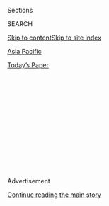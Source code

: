 <div id="app">

<div>

<div>

<div>

<div class="NYTAppHideMasthead css-1q2w90k e1suatyy0">

<div class="section css-ui9rw0 e1suatyy2">

<div class="css-eph4ug er09x8g0">

<div class="css-6n7j50">

</div>

<span class="css-1dv1kvn">Sections</span>

<div class="css-10488qs">

<span class="css-1dv1kvn">SEARCH</span>

</div>

[Skip to content](#site-content)[Skip to site index](#site-index)

</div>

<div id="masthead-section-label" class="css-1wr3we4 eaxe0e00">

[Asia
Pacific](https://www.nytimes.com/section/world/asia)

</div>

<div class="css-10698na e1huz5gh0">

</div>

</div>

<div id="masthead-bar-one" class="section hasLinks css-15hmgas e1csuq9d3">

<div class="css-uqyvli e1csuq9d0">

</div>

<div class="css-1uqjmks e1csuq9d1">

</div>

<div class="css-9e9ivx">

[](https://myaccount.nytimes.com/auth/login?response_type=cookie&client_id=vi)

</div>

<div class="css-1bvtpon e1csuq9d2">

[Today’s
Paper](https://www.nytimes.com/section/todayspaper)

</div>

</div>

</div>

</div>

<div data-aria-hidden="false">

<div id="site-content" data-role="main">

<div>

<div class="css-1aor85t" style="opacity:0.000000001;z-index:-1;visibility:hidden">

<div class="css-1hqnpie">

<div class="css-epjblv">

<span class="css-17xtcya">[Asia
Pacific](/section/world/asia)</span><span class="css-x15j1o">|</span><span class="css-fwqvlz">India-China
Border Dispute: A Conflict
Explained</span>

</div>

<div class="css-k008qs">

<div class="css-1iwv8en">

<span class="css-18z7m18"></span>

<div>

</div>

</div>

<span class="css-1n6z4y">https://nyti.ms/37NtxFT</span>

<div class="css-1705lsu">

<div class="css-4xjgmj">

<div class="css-4skfbu" data-role="toolbar" data-aria-label="Social Media Share buttons, Save button, and Comments Panel with current comment count" data-testid="share-tools">

  - 
  - 
  - 
  - 
    
    <div class="css-6n7j50">
    
    </div>

  - 

</div>

</div>

</div>

</div>

</div>

</div>

<div id="NYT_TOP_BANNER_REGION" class="css-13pd83m">

</div>

<div id="top-wrapper" class="css-1sy8kpn">

<div id="top-slug" class="css-l9onyx">

Advertisement

</div>

[Continue reading the main
story](#after-top)

<div class="ad top-wrapper" style="text-align:center;height:100%;display:block;min-height:250px">

<div id="top" class="place-ad" data-position="top" data-size-key="top">

</div>

</div>

<div id="after-top">

</div>

</div>

<div>

<div id="sponsor-wrapper" class="css-1hyfx7x">

<div id="sponsor-slug" class="css-19vbshk">

Supported by

</div>

[Continue reading the main
story](#after-sponsor)

<div id="sponsor" class="ad sponsor-wrapper" style="text-align:center;height:100%;display:block">

</div>

<div id="after-sponsor">

</div>

</div>

<div class="css-186x18t">

</div>

<div class="css-1vkm6nb ehdk2mb0">

# India-China Border Dispute: A Conflict Explained

</div>

The deaths of 20 Indian soldiers in a brawl with Chinese troops was the
deadliest clash between the two nuclear-armed nations in decades, but
hardly the
first.

<div class="css-79elbk" data-testid="photoviewer-wrapper">

<div class="css-z3e15g" data-testid="photoviewer-wrapper-hidden">

</div>

<div class="css-1a48zt4 ehw59r15" data-testid="photoviewer-children">

![<span class="css-cnj6d5 e1z0qqy90" itemprop="copyrightHolder"><span class="css-1ly73wi e1tej78p0">Credit...</span><span><span>Tauseef
Mustafa/Agence France-Presse — Getty
Images</span></span></span>](https://static01.nyt.com/images/2020/06/17/world/17china-india-clashes-1/merlin_173606910_d096a3b1-723a-4e95-ad40-4c539e697809-articleLarge.jpg?quality=75&auto=webp&disable=upscale)

</div>

</div>

<div class="css-18e8msd">

<div class="css-vp77d3 epjyd6m0">

<div class="css-hus3qt ey68jwv0" data-aria-hidden="true">

[![Russell
Goldman](https://static01.nyt.com/images/2018/10/15/multimedia/author-russell-goldman/author-russell-goldman-thumbLarge.png
"Russell Goldman")](https://www.nytimes.com/by/russell-goldman)

</div>

<div class="css-1baulvz">

By [<span class="css-1baulvz last-byline" itemprop="name">Russell
Goldman</span>](https://www.nytimes.com/by/russell-goldman)

</div>

</div>

  - 
    
    <div class="css-ld3wwf e16638kd2">
    
    Published June 17, 2020Updated June 29,
    2020
    
    </div>

  - 
    
    <div class="css-4xjgmj">
    
    <div class="css-pvvomx" data-role="toolbar" data-aria-label="Social Media Share buttons, Save button, and Comments Panel with current comment count" data-testid="share-tools">
    
      - 
      - 
      - 
      - 
        
        <div class="css-6n7j50">
        
        </div>
    
      - 
    
    </div>
    
    </div>

</div>

<div class="css-mdjrty">

[阅读简体中文版](https://cn.nytimes.com/world/20200618/india-china-border-clashes/ "Read in Simplified Chinese")[閱讀繁體中文版](https://cn.nytimes.com/world/20200618/india-china-border-clashes/zh-hant/ "Read in Traditional Chinese")

</div>

</div>

<div class="section meteredContent css-1r7ky0e" name="articleBody" itemprop="articleBody">

<div class="css-1fanzo5 StoryBodyCompanionColumn">

<div class="css-53u6y8">

The most violent encounter in decades between the
[Chinese](https://www.nytimes.com/2020/06/29/world/asia/tik-tok-banned-india-china.html)
and
[Indian](https://www.nytimes.com/2020/06/29/world/asia/tik-tok-banned-india-china.html)
armies [arrayed along a disputed
border](https://www.nytimes.com/2020/06/16/world/asia/india-china-border.html)
high in the Himalayas did not involve any exchange of gunfire.

Instead, soldiers from the two nuclear-armed nations fashioned weapons
from what they could find in the desolate landscape, some 14,000 feet
above sea level.

Wielding fence posts and clubs wrapped in barbed wire, they squared off
under a moonlit sky along jagged cliffs soaring high above the Galwan
Valley, fighting for hours in pitched hand-to-hand battles.

Some Indian soldiers died after tumbling into the river in the valley
below. Others were beaten to death. By the next day, 20 Indian troops
were dead. It remains unclear if there were Chinese casualties.

</div>

</div>

<div class="css-1fanzo5 StoryBodyCompanionColumn">

<div class="css-53u6y8">

The two countries’ soldiers are not allowed to carry guns in the area, a
reflection of the depth of the bad blood that courses through the ranks
of the military forces on both sides in the [disputed
territory](https://timesmachine.nytimes.com/timesmachine/1962/11/21/87047861.pdf?pdf_redirect=true&ip=0).

The clash on Monday night, fought in one of the most forbidding
landscapes on the planet, was a startling culmination of months of
mounting tension and years of dispute.

And it comes at [a fraught
moment](https://www.nytimes.com/2020/06/17/world/asia/china-india-border.html),
with the world focused on battling the coronavirus and with the
nationalist leaders of both nations eager to flex their muscles.

Here’s a look at how both nations arrived at this juncture, the battles
that came before, and how The New York Times covered the conflict.

</div>

</div>

<div class="css-1fanzo5 StoryBodyCompanionColumn">

<div class="css-53u6y8">

1914

## A Border China Never Agreed To

</div>

</div>

<div class="css-79elbk" data-testid="photoviewer-wrapper">

<div class="css-z3e15g" data-testid="photoviewer-wrapper-hidden">

</div>

<div class="css-1a48zt4 ehw59r15" data-testid="photoviewer-children">

![<span class="css-16f3y1r e13ogyst0" data-aria-hidden="true">A
satellite image taken over Galwan Valley on Tuesday in Ladakh, India,
parts of which are contested with
China.</span><span class="css-cnj6d5 e1z0qqy90" itemprop="copyrightHolder"><span class="css-1ly73wi e1tej78p0">Credit...</span><span>Planet
Labs Inc, via
Reuters</span></span>](https://static01.nyt.com/images/2020/06/17/world/17china-india-clashes-border/17china-india-clashes-border-articleLarge.jpg?quality=75&auto=webp&disable=upscale)

</div>

</div>

<div class="css-1fanzo5 StoryBodyCompanionColumn">

<div class="css-53u6y8">

The conflict stretches back to at least 1914, when representatives from
Britain, the Republic of China and Tibet gathered in Simla, in what is
now India, to negotiate a treaty that would determine the status of
Tibet and effectively settle the borders between China and British
India.

The Chinese, balking at proposed terms that would have allowed Tibet to
be autonomous and remain under Chinese control, refused to sign the
deal. But Britain and Tibet signed a treaty establishing what would be
called the McMahon Line, named after a British colonial official, Henry
McMahon, who proposed the border.

India maintains that the McMahon Line, a 550-mile frontier that extends
through the Himalayas, is the official legal border between China and
India.

But China has never accepted
it.

</div>

</div>

<div>

</div>

<div class="css-1fanzo5 StoryBodyCompanionColumn">

<div class="css-53u6y8">

1962

## India and China Go to War

</div>

</div>

<div class="css-79elbk" data-testid="photoviewer-wrapper">

<div class="css-z3e15g" data-testid="photoviewer-wrapper-hidden">

</div>

<div class="css-1a48zt4 ehw59r15" data-testid="photoviewer-children">

<div class="css-1xdhyk6 erfvjey0">

<span class="css-1ly73wi e1tej78p0">Image</span>

<div class="css-zjzyr8">

<div data-testid="lazyimage-container" style="height:289.35555555555555px">

</div>

</div>

</div>

<span class="css-16f3y1r e13ogyst0" data-aria-hidden="true">Crowds
lining the streets to watch as Indian troops drive through the Ladakh
region during border clashes between India and China in
1962.</span><span class="css-cnj6d5 e1z0qqy90" itemprop="copyrightHolder"><span class="css-1ly73wi e1tej78p0">Credit...</span><span>Radloff/Hulton
Archive, via Getty Images</span></span>

</div>

</div>

<div class="css-1fanzo5 StoryBodyCompanionColumn">

<div class="css-53u6y8">

In 1947, India declared its independence from Britain. Two years later,
the Chinese revolutionary Mao Zedong proclaimed an end to his country’s
Communist Revolution and founded the People’s Republic of China.

Almost immediately, the two countries — now the world’s most populous —
found themselves at odds over the border. Tensions rose throughout the
1950s. The Chinese insisted that Tibet was never independent and could
not have signed a treaty creating an international border. There were
several failed attempts at peaceful negotiation.

</div>

</div>

<div class="css-1fanzo5 StoryBodyCompanionColumn">

<div class="css-53u6y8">

China sought to control critical roadways near its western frontier in
Xinjiang, while India and its Western allies saw any attempts at Chinese
incursion as part of a wider plot to export Maoist-style Communism
across the region.

By 1962, war had broken out.

Chinese troops crossed the McMahon Line and took up positions deep in
Indian territory, capturing mountain passes and towns. The war lasted
one month but resulted in more than 1,000 Indian deaths and over 3,000
Indians taken as prisoners. The Chinese military suffered fewer than 800
deaths.

By November, Premier Zhou Enlai of China declared a cease-fire,
unofficially redrawing the border near where Chinese troops had
conquered territory. It was the so-called [Line of Actual
Control.](https://www.nytimes.com/2020/06/16/world/asia/india-china-border.html)

</div>

</div>

<div>

</div>

<div class="css-1fanzo5 StoryBodyCompanionColumn">

<div class="css-53u6y8">

-----

1967

## India Pushes China Back

</div>

</div>

<div class="css-79elbk" data-testid="photoviewer-wrapper">

<div class="css-z3e15g" data-testid="photoviewer-wrapper-hidden">

</div>

<div class="css-1a48zt4 ehw59r15" data-testid="photoviewer-children">

<div class="css-1xdhyk6 erfvjey0">

<span class="css-1ly73wi e1tej78p0">Image</span>

<div class="css-zjzyr8">

<div data-testid="lazyimage-container" style="height:258.4222222222222px">

</div>

</div>

</div>

<span class="css-16f3y1r e13ogyst0" data-aria-hidden="true">Chinese
soldiers guarding the border on the Nathu La mountain pass connecting
India and China's Tibet Autonomous Region in
1967.</span><span class="css-cnj6d5 e1z0qqy90" itemprop="copyrightHolder"><span class="css-1ly73wi e1tej78p0">Credit...</span><span>Express/Hulton
Archive, via Getty Images</span></span>

</div>

</div>

<div class="css-1fanzo5 StoryBodyCompanionColumn">

<div class="css-53u6y8">

Tensions came to a head again in 1967 along two mountain passes, Nathu
La and Cho La, that connected Sikkim — then a kingdom and a protectorate
of India — and China’s Tibet Autonomous Region.

</div>

</div>

<div class="css-1fanzo5 StoryBodyCompanionColumn">

<div class="css-53u6y8">

A scuffle broke out when Indian troops began laying barbed wire along
what they recognized as the border. The scuffles soon escalated when a
Chinese military unit began firing artillery shells at the Indians. In
the ensuing conflict, more than 150 Indians and 340 Chinese were killed.

The clashes in September and October 1967 in those passes would later be
considered the second all-out war between China and India.

But India prevailed, destroying Chinese fortifications in Nathu La and
pushing them farther back into their territory near Cho La. The change
in positions, however, meant that China and India each had different and
conflicting ideas about the location of the Line of Actual Control.

The fighting was the last time that troops on either side would be
killed — until the skirmishes in the Galwan Valley on Tuesday. Indian
news outlets reported that Chinese soldiers had also been killed, but
Beijing was
tight-lipped.

</div>

</div>

<div>

</div>

<div class="css-1fanzo5 StoryBodyCompanionColumn">

<div class="css-53u6y8">

1987

## Bloodless Clashes

</div>

</div>

<div class="css-79elbk" data-testid="photoviewer-wrapper">

<div class="css-z3e15g" data-testid="photoviewer-wrapper-hidden">

</div>

<div class="css-1a48zt4 ehw59r15" data-testid="photoviewer-children">

<div class="css-1xdhyk6 erfvjey0">

<span class="css-1ly73wi e1tej78p0">Image</span>

<div class="css-zjzyr8">

<div data-testid="lazyimage-container" style="height:257.77777777777777px">

</div>

</div>

</div>

<span class="css-16f3y1r e13ogyst0" data-aria-hidden="true">Chinese
fighter jets at Gonggar Airport in the Tibet Autonomous Region in June
1987. </span><span class="css-cnj6d5 e1z0qqy90" itemprop="copyrightHolder"><span class="css-1ly73wi e1tej78p0">Credit...</span><span>John
Giannini/Agence France-Presse — Getty Images</span></span>

</div>

</div>

<div class="css-1fanzo5 StoryBodyCompanionColumn">

<div class="css-53u6y8">

It would be 20 more years before India and China clashed again at the
disputed border.

In 1987, the Indian military was conducting a training operation to see
how fast it could move troops to the border. The large number of troops
and material arriving next to Chinese outposts surprised Chinese
commanders — who responded by advancing toward what they considered the
Line of Actual Control.

</div>

</div>

<div class="css-1fanzo5 StoryBodyCompanionColumn">

<div class="css-53u6y8">

Realizing the potential to inadvertently start a war, both India and
China de-escalated, and a crisis was
averted.

</div>

</div>

<div>

</div>

<div class="css-1fanzo5 StoryBodyCompanionColumn">

<div class="css-53u6y8">

2013

## Push Comes to Shove in Daulat Beg Oldi

</div>

</div>

<div class="css-79elbk" data-testid="photoviewer-wrapper">

<div class="css-z3e15g" data-testid="photoviewer-wrapper-hidden">

</div>

<div class="css-1a48zt4 ehw59r15" data-testid="photoviewer-children">

<div class="css-1xdhyk6 erfvjey0">

<span class="css-1ly73wi e1tej78p0">Image</span>

<div class="css-zjzyr8">

<div data-testid="lazyimage-container" style="height:257.77777777777777px">

</div>

</div>

</div>

<span class="css-16f3y1r e13ogyst0" data-aria-hidden="true">Chinese
troops in Ladakh holding a banner in 2013 that reads, “You've crossed
the border, please go back.”
</span><span class="css-cnj6d5 e1z0qqy90" itemprop="copyrightHolder"><span class="css-1ly73wi e1tej78p0">Credit...</span><span>Associated
Press</span></span>

</div>

</div>

<div class="css-1fanzo5 StoryBodyCompanionColumn">

<div class="css-53u6y8">

Cat-and-mouse tactics unfolded on both sides.

After decades of patrolling the border, a Chinese platoon pitched a camp
near Daulat Beg Oldi in April 2013. The Indians soon followed, setting
up their own base fewer than 1,000 feet away.

The camps were later fortified by troops and heavy equipment.

By May, the sides had agreed to dismantle both encampments, but disputes
about the location of the Line of Actual Control
persisted.

</div>

</div>

<div>

</div>

<div class="css-1fanzo5 StoryBodyCompanionColumn">

<div class="css-53u6y8">

2017

## Bhutan Gets Caught in the Middle

</div>

</div>

<div class="css-79elbk" data-testid="photoviewer-wrapper">

<div class="css-z3e15g" data-testid="photoviewer-wrapper-hidden">

</div>

<div class="css-1a48zt4 ehw59r15" data-testid="photoviewer-children">

<div class="css-1xdhyk6 erfvjey0">

<span class="css-1ly73wi e1tej78p0">Image</span>

<div class="css-zjzyr8">

<div data-testid="lazyimage-container" style="height:257.77777777777777px">

</div>

</div>

</div>

<span class="css-16f3y1r e13ogyst0" data-aria-hidden="true">An Indian
Army base in 2017 in Haa, Bhutan, close to a disputed border with
China.</span><span class="css-cnj6d5 e1z0qqy90" itemprop="copyrightHolder"><span class="css-1ly73wi e1tej78p0">Credit...</span><span>Gilles
Sabrié for The New York Times</span></span>

</div>

</div>

<div class="css-1fanzo5 StoryBodyCompanionColumn">

<div class="css-53u6y8">

In June 2017, the Chinese set to work building a road in the Doklam
Plateau, an area of the Himalayas controlled not by India, but by its
ally Bhutan.

The plateau lies on the border of Bhutan and China, but India sees it as
a buffer zone that is close to other disputed areas with China.

Indian troops carrying weapons and operating bulldozers confronted the
Chinese with the intention of destroying the road. A standoff ensued,
soldiers threw rocks at each other, and troops from both sides suffered
injuries.

In August, the countries agreed to withdraw from the area, and China
stopped construction on the
road.

</div>

</div>

<div>

</div>

<div class="css-1fanzo5 StoryBodyCompanionColumn">

<div class="css-53u6y8">

2020

## Brawls Break Out

</div>

</div>

<div class="css-79elbk" data-testid="photoviewer-wrapper">

<div class="css-z3e15g" data-testid="photoviewer-wrapper-hidden">

</div>

<div class="css-1a48zt4 ehw59r15" data-testid="photoviewer-children">

<div class="css-1xdhyk6 erfvjey0">

<span class="css-1ly73wi e1tej78p0">Image</span>

<div class="css-zjzyr8">

<div data-testid="lazyimage-container" style="height:257.1333333333334px">

</div>

</div>

</div>

<span class="css-16f3y1r e13ogyst0" data-aria-hidden="true">Indian
soldiers carrying the body of their colleague, who was killed in a
border clash with Chinese troops, to an autopsy center at the Sonam
Norboo Memorial Hospital in Leh on
Wednesday.</span><span class="css-cnj6d5 e1z0qqy90" itemprop="copyrightHolder"><span class="css-1ly73wi e1tej78p0">Credit...</span><span>Reuters</span></span>

</div>

</div>

<div class="css-1fanzo5 StoryBodyCompanionColumn">

<div class="css-53u6y8">

In May, melees broke out several times. In one clash at the glacial lake
Pangong Tso, Indian troops were badly inured and had to be evacuated by
helicopter. Indian analysts said Chinese troops were injured as well.

</div>

</div>

<div class="css-1fanzo5 StoryBodyCompanionColumn">

<div class="css-53u6y8">

China bolstered its forces with dump trucks, excavators, troop carriers,
artillery and armored vehicles, Indian experts said.

President Trump [offered on Twitter to
mediate](https://twitter.com/realDonaldTrump/status/1265604027678670848)
what he called “a raging border dispute.”

What was clear was that it was the most serious series of clashes
between the two sides since 2017 — and a harbinger of the deadly
confrontation to come.

Marc Santora contributed reporting.

</div>

</div>

<div>

</div>

<div>

</div>

</div>

<div>

</div>

<div>

</div>

<div>

</div>

<div>

<div id="bottom-wrapper" class="css-1ede5it">

<div id="bottom-slug" class="css-l9onyx">

Advertisement

</div>

[Continue reading the main
story](#after-bottom)

<div id="bottom" class="ad bottom-wrapper" style="text-align:center;height:100%;display:block;min-height:90px">

</div>

<div id="after-bottom">

</div>

</div>

</div>

</div>

</div>

## Site Index

<div>

</div>

## Site Information Navigation

  - [© <span>2020</span> <span>The New York Times
    Company</span>](https://help.nytimes.com/hc/en-us/articles/115014792127-Copyright-notice)

<!-- end list -->

  - [NYTCo](https://www.nytco.com/)
  - [Contact
    Us](https://help.nytimes.com/hc/en-us/articles/115015385887-Contact-Us)
  - [Work with us](https://www.nytco.com/careers/)
  - [Advertise](https://nytmediakit.com/)
  - [T Brand Studio](http://www.tbrandstudio.com/)
  - [Your Ad
    Choices](https://www.nytimes.com/privacy/cookie-policy#how-do-i-manage-trackers)
  - [Privacy](https://www.nytimes.com/privacy)
  - [Terms of
    Service](https://help.nytimes.com/hc/en-us/articles/115014893428-Terms-of-service)
  - [Terms of
    Sale](https://help.nytimes.com/hc/en-us/articles/115014893968-Terms-of-sale)
  - [Site
    Map](https://spiderbites.nytimes.com)
  - [Help](https://help.nytimes.com/hc/en-us)
  - [Subscriptions](https://www.nytimes.com/subscription?campaignId=37WXW)

</div>

</div>

</div>

</div>
